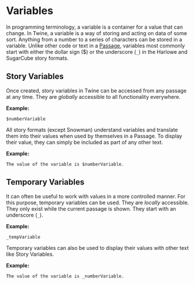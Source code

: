 # Variables

In programming terminology, a variable is a container for a value that can change. In Twine, a variable is a way of storing and acting on data of some sort. Anything from a number to a series of characters can be stored in a variable. Unlike other code or text in a [Passage](../terms/terms_passages.md), variables most commonly start with either the dollar sign ($) or the underscore (```_```) in the Harlowe and SugarCube story formats.

## Story Variables

Once created, story variables in Twine can be accessed from any passage at any time. They are *globally* accessible to all functionality everywhere.

**Example:**
```
$numberVariable
```

All story formats (except Snowman) understand variables and translate them into their values when used by themselves in a Passage. To display their value, they can simply be included as part of any other text.

**Example:**
```
The value of the variable is $numberVariable.
```

## Temporary Variables

It can often be useful to work with values in a more controlled manner. For this purpose, temporary variables can be used. They are *locally* accessible. They only exist while the current passage is shown. They start with an underscore (```_```).

**Example:**
```
_tempVariable
```
Temporary variables can also be used to display their values with other text like Story Variables.

**Example:**
```
The value of the variable is _numberVariable.
```
